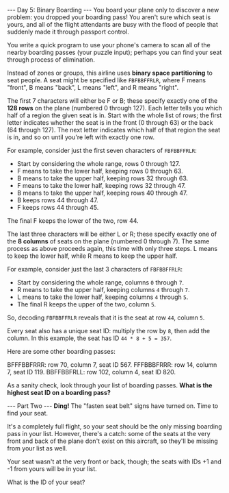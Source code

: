 --- Day 5: Binary Boarding ---
You board your plane only to discover a new problem: you dropped your boarding pass! You aren't sure which seat is yours, and all of the flight attendants are busy with the flood of people that suddenly made it through passport control.

You write a quick program to use your phone's camera to scan all of the nearby boarding passes (your puzzle input); perhaps you can find your seat through process of elimination.

Instead of zones or groups, this airline uses **binary space partitioning** to seat people. A seat might be specified like `FBFBBFFRLR`, where F means "front", B means "back", L means "left", and R means "right".

The first 7 characters will either be F or B; these specify exactly one of the **128 rows** on the plane (numbered 0 through 127). Each letter tells you which half of a region the given seat is in. Start with the whole list of rows; the first letter indicates whether the seat is in the front (0 through 63) or the back (64 through 127). The next letter indicates which half of that region the seat is in, and so on until you're left with exactly one row.

For example, consider just the first seven characters of `FBFBBFFRLR`:

  - Start by considering the whole range, rows 0 through 127.
  - F means to take the lower half, keeping rows 0 through 63.
  - B means to take the upper half, keeping rows 32 through 63.
  - F means to take the lower half, keeping rows 32 through 47.
  - B means to take the upper half, keeping rows 40 through 47.
  - B keeps rows 44 through 47.
  - F keeps rows 44 through 45.

The final F keeps the lower of the two, row 44.

The last three characters will be either L or R; these specify exactly one of the **8 columns** of seats on the plane (numbered 0 through 7). The same process as above proceeds again, this time with only three steps. L means to keep the lower half, while R means to keep the upper half.

For example, consider just the last 3 characters of `FBFBBFFRLR`:

  - Start by considering the whole range, columns `0` through `7`.
  - R means to take the upper half, keeping columns `4` through `7`.
  - L means to take the lower half, keeping columns `4` through `5`.
  - The final R keeps the upper of the two, column `5`.

So, decoding `FBFBBFFRLR` reveals that it is the seat at row `44`, column `5`.

Every seat also has a unique seat ID: multiply the row by `8`, then add the column. In this example, the seat has ID `44 * 8 + 5 = 357`.

Here are some other boarding passes:

BFFFBBFRRR: row 70, column 7, seat ID 567.
FFFBBBFRRR: row 14, column 7, seat ID 119.
BBFFBBFRLL: row 102, column 4, seat ID 820.

As a sanity check, look through your list of boarding passes. **What is the highest seat ID on a boarding pass?**

--- Part Two ---
**Ding!** The "fasten seat belt" signs have turned on. Time to find your seat.

It's a completely full flight, so your seat should be the only missing boarding pass in your list. However, there's a catch: some of the seats at the very front and back of the plane don't exist on this aircraft, so they'll be missing from your list as well.

Your seat wasn't at the very front or back, though; the seats with IDs +1 and -1 from yours will be in your list.

What is the ID of your seat?

